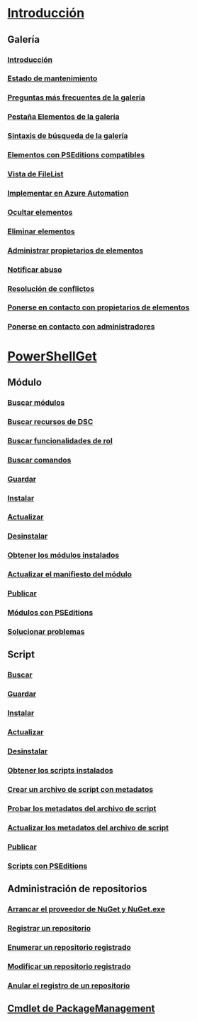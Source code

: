 # [Introducción](readme.md)
## Galería
### [Introducción](psgallery/psgallery_gettingstarted.md)
### [Estado de mantenimiento](psgallery/psgallery_status.md)
### [Preguntas más frecuentes de la galería](psgallery/psgallery_faqs.md)
### [Pestaña Elementos de la galería](psgallery/psgallery_items_tab.md)
### [Sintaxis de búsqueda de la galería](psgallery/psgallery_search_syntax.md)
### [Elementos con PSEditions compatibles](psgallery/psgallery_pseditions.md)
### [Vista de FileList](psgallery/psgallery_filelist_feature.md)
### [Implementar en Azure Automation](psgallery/psgallery_deploy_to_azure_automation.md)
### [Ocultar elementos](psgallery/psgallery_unlist_items.md)
### [Eliminar elementos](psgallery/Deleting-Items.md)
### [Administrar propietarios de elementos](psgallery/Managing-Item-Owners.md)
### [Notificar abuso](psgallery/psgallery_report_abuse.md)
### [Resolución de conflictos](psgallery/psgallery_dispute_resolution.md)
### [Ponerse en contacto con propietarios de elementos](psgallery/psgallery_contacting_item_owners.md)
### [Ponerse en contacto con administradores](psgallery/psgallery_contacting_administrators.md)

# [PowerShellGet](psget/overview.md)
## Módulo
### [Buscar módulos](psget/module/psget_find-module.md)
### [Buscar recursos de DSC](psget/module/psget_find-dscresource.md)
### [Buscar funcionalidades de rol](psget/module/psget_find-rolecapability.md)
### [Buscar comandos](psget/module/psget_find-command.md)
### [Guardar](psget/module/psget_save-module.md)
### [Instalar](psget/module/psget_install-module.md)
### [Actualizar](psget/module/psget_update-module.md)
### [Desinstalar](psget/module/psget_uninstall-module.md)
### [Obtener los módulos instalados](psget/module/psget_get-installedmodule.md)
### [Actualizar el manifiesto del módulo](psget/module/psget_update-modulemanifest.md)
### [Publicar](psget/module/psget_publish-module.md)
### [Módulos con PSEditions](psget/module/modulewithpseditionsupport.md)
### [Solucionar problemas](psget/psget_cmdlets_troubleshooting.md)

## Script
### [Buscar](psget/script/psget_find-script.md)
### [Guardar](psget/script/psget_save-script.md)
### [Instalar](psget/script/psget_install-script.md)
### [Actualizar](psget/script/psget_update-script.md)
### [Desinstalar](psget/script/psget_uninstall-script.md)
### [Obtener los scripts instalados](psget/script/psget_get-installedscript.md)
### [Crear un archivo de script con metadatos](psget/script/psget_new-scriptfileinfo.md)
### [Probar los metadatos del archivo de script](psget/script/psget_test-scriptfileinfo.md)
### [Actualizar los metadatos del archivo de script](psget/script/psget_update-scriptfileinfo.md)
### [Publicar](psget/script/psget_publish-script.md)
### [Scripts con PSEditions](psget/script/scriptwithpseditionsupport.md)

## Administración de repositorios
### [Arrancar el proveedor de NuGet y NuGet.exe](psget/repository/bootstrapping_nuget_proivder_and_exe.md)
### [Registrar un repositorio](psget/repository/psget_register-psrepository.md)
### [Enumerar un repositorio registrado](psget/repository/psget_get-psrepository.md)
### [Modificar un repositorio registrado](psget/repository/psget_set-psrepository.md)
### [Anular el registro de un repositorio](psget/repository/psget_unregister-psrepository.md)

## [Cmdlet de PackageManagement](psget/oneget/PackageManagement_cmdlets.md)
